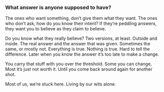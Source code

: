 ### What answer is anyone supposed to have? 

The ones who want something, don’t give them what they want. The ones who don’t ask, how do you know their intent? If they’re peddling answers, they want you to believe as they claim to believe.

Do you know what they really believe? Two versions, at least. Outside and inside. The real answer and the answer that was given. Sometimes the same, or mostly not. Everything is true. Nothing is true. Hard to tell the difference. Later when you know the answer it’s too late to make a change. 

You carry that stuff with you over the threshold. Some you can change. Most it’s just not worth it. Until you come back around again for another shot. 

Most of us, we’re stuck here. Living by our wits alone. 